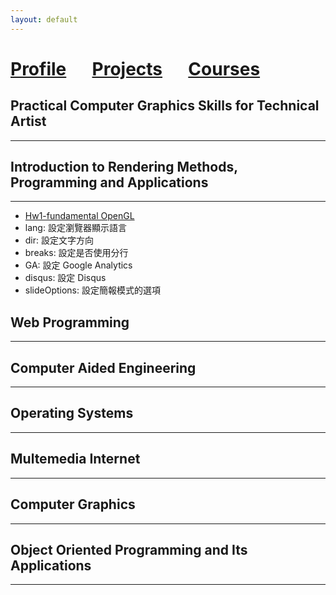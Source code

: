 ```yaml
---
layout: default
---
```



# [Profile](./another-page.html) &ensp;&ensp; [Projects](./another-page.html)  &ensp;&ensp; [Courses](./courses)


## Practical Computer Graphics Skills for Technical Artist
***

## Introduction to Rendering Methods, Programming and Applications
***
- [Hw1-fundamental OpenGL](../_include/rendering-hw1)
- lang: 設定瀏覽器顯示語言
- dir: 設定文字方向
- breaks: 設定是否使用分行
- GA: 設定 Google Analytics
- disqus: 設定 Disqus
- slideOptions: 設定簡報模式的選項
## Web Programming
***
## Computer Aided Engineering 
***
## Operating Systems
***
## Multemedia Internet
***
## Computer Graphics
***
## Object Oriented Programming and Its Applications
***